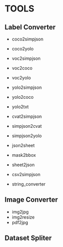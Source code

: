 # TOOLS #

## Label Converter ##
- coco2simpjson
- coco2yolo

- voc2simpjson
- voc2coco
- voc2yolo

- yolo2simpjson
- yolo2coco
- yolo2txt

- cvat2simpjson

- simpjson2cvat
- simpjson2yolo

- json2sheet
- mask2bbox
- sheet2json
- csv2simpjson
- string_converter

## Image Converter ##
- img2jpg
- img2resize
- pdf2jpg

## Dataset Spliter ##
